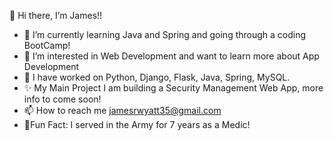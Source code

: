 👋 Hi there, I’m James!!
- 🌱 I’m currently learning Java and Spring and going through a coding BootCamp!
- 👀 I’m interested in Web Development and want to learn more about App Development 
- 💞️ I have worked on Python, Django, Flask, Java, Spring, MySQL.
- ✨ My Main Project I am building a Security Management Web App, more info to come soon!
- 📫 How to reach me jamesrwyatt35@gmail.com
- 🌠Fun Fact: I served in the Army for 7 years as a Medic!

<!---
jamesrwyatt2/jamesrwyatt2 is a ✨ special ✨ repository because its `README.md` (this file) appears on your GitHub profile.
You can click the Preview link to take a look at your changes.
--->
